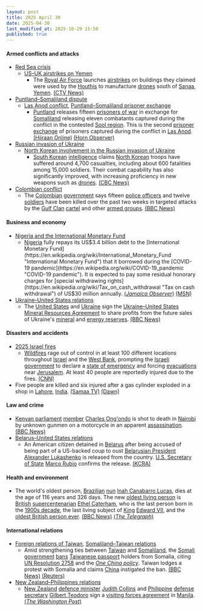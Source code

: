 ```yaml
---
layout: post
title: 2025 April 30
date: 2025-04-30
last_modified_at: 2025-10-29 15:50
published: true
---
```



#### Armed conflicts and attacks

* [Red Sea crisis](https://en.wikipedia.org/wiki/Red_Sea_crisis "Red Sea crisis")
  * [US–UK airstrikes on Yemen](https://en.wikipedia.org/wiki/US%E2%80%93UK_airstrikes_on_Yemen "US–UK airstrikes on Yemen")
    * The [Royal Air Force](https://en.wikipedia.org/wiki/Royal_Air_Force "Royal Air Force") launches [airstrikes](https://en.wikipedia.org/wiki/Airstrike "Airstrike") on buildings they claimed were used by the [Houthis](https://en.wikipedia.org/wiki/Houthis "Houthis") to manufacture [drones](https://en.wikipedia.org/wiki/Unmanned_aerial_vehicle "Unmanned aerial vehicle") south of [Sanaa](https://en.wikipedia.org/wiki/Sanaa "Sanaa"), [Yemen](https://en.wikipedia.org/wiki/Yemen "Yemen"). [(CTV News)](https://www.ctvnews.ca/world/article/uk-military-launches-airstrikes-with-us-targeting-yemens-houthi-rebels/)
* [Puntland–Somaliland dispute](https://en.wikipedia.org/wiki/Puntland%E2%80%93Somaliland_dispute "Puntland–Somaliland dispute")
  * [Las Anod conflict](https://en.wikipedia.org/wiki/Las_Anod_conflict_%282023%E2%80%93present%29 "Las Anod conflict (2023–present)"), [Puntland–Somaliland prisoner exchange](https://en.wikipedia.org/wiki/List_of_Puntland%E2%80%93Somaliland_prisoner_exchanges "List of Puntland–Somaliland prisoner exchanges")
    * [Puntland](https://en.wikipedia.org/wiki/Puntland "Puntland") releases fifteen [prisoners of war](https://en.wikipedia.org/wiki/Prisoners_of_war "Prisoners of war") in exchange for [Somaliland](https://en.wikipedia.org/wiki/Somaliland "Somaliland") releasing eleven combatants captured during the conflict in the contested [Sool region](https://en.wikipedia.org/wiki/Sool_region "Sool region"). This is the second [prisoner exchange](https://en.wikipedia.org/wiki/Prisoner_exchange "Prisoner exchange") of prisoners captured during the conflict in [Las Anod](https://en.wikipedia.org/wiki/Las_Anod "Las Anod"). [(Hiiraan Online)](https://www.hiiraan.com/news4/2025/Apr/201344/puntland_and_somaliland_exchange_prisoners_captured_during_las_anod_conflict.aspx) [(Horn Observer)](https://hornobserver.com/articles/3308/Puntland-and-Somaliland-Set-to-Exchange-Prisoners-in-Landmark-Agreement)
* [Russian invasion of Ukraine](https://en.wikipedia.org/wiki/Russian_invasion_of_Ukraine "Russian invasion of Ukraine")
  * [North Korean involvement in the Russian invasion of Ukraine](https://en.wikipedia.org/wiki/North_Korean_involvement_in_the_Russian_invasion_of_Ukraine "North Korean involvement in the Russian invasion of Ukraine")
    * [South Korean](https://en.wikipedia.org/wiki/South_Korea "South Korea") [intelligence](https://en.wikipedia.org/wiki/National_Intelligence_Service_%28South_Korea%29 "National Intelligence Service (South Korea)") claims [North Korean](https://en.wikipedia.org/wiki/North_Korea "North Korea") troops have suffered around 4,700 casualties, including about 600 fatalities among 15,000 soldiers. Their combat capability has also significantly improved, with increasing proficiency in new weapons such as [drones](https://en.wikipedia.org/wiki/Unmanned_aerial_vehicle "Unmanned aerial vehicle"). [(CBC News)](https://www.cbc.ca/news/world/north-korean-soldiers-ukraine-1.7522405)
* [Colombian conflict](https://en.wikipedia.org/wiki/Colombian_conflict "Colombian conflict")
  * The [Colombian](https://en.wikipedia.org/wiki/Colombia "Colombia") [government](https://en.wikipedia.org/wiki/Government_of_Colombia "Government of Colombia") says fifteen [police officers](https://en.wikipedia.org/wiki/National_Police_of_Colombia "National Police of Colombia") and twelve [soldiers](https://en.wikipedia.org/wiki/Military_Forces_of_Colombia "Military Forces of Colombia") have been killed over the past two weeks in targeted attacks by the [Gulf Clan](https://en.wikipedia.org/wiki/Gulf_Clan "Gulf Clan") [cartel](https://en.wikipedia.org/wiki/Drug_cartel "Drug cartel") and other [armed groups](https://en.wikipedia.org/wiki/Organised_crime_in_Colombia "Organised crime in Colombia"). [(BBC News)](https://www.bbc.com/news/articles/czx1e0x762lo)

#### Business and economy

* [Nigeria and the International Monetary Fund](https://en.wikipedia.org/wiki/Nigeria_and_the_International_Monetary_Fund "Nigeria and the International Monetary Fund")
  * [Nigeria](https://en.wikipedia.org/wiki/Nigeria "Nigeria") fully repays its US$3.4 billion debt to the [International Monetary Fund](https://en.wikipedia.org/wiki/International_Monetary_Fund "International Monetary Fund") that it borrowed during the [COVID-19 pandemic](https://en.wikipedia.org/wiki/COVID-19_pandemic "COVID-19 pandemic"). It is expected to pay some residual honorary charges for [special withdrawing rights](https://en.wikipedia.org/wiki/Tax_on_cash_withdrawal "Tax on cash withdrawal") of US$30 million annually. [(*Jamaica Observer*)](https://www.jamaicaobserver.com/2025/05/15/nigeria-repays-us3-4-billion-debt-support-imf/) [(MSN)](https://www.msn.com/en-xl/asia/pakistan/nigeria-clears-imf-debt-ahead-of-schedule-exits-debtor-list/ar-AA1EQDGs)
* [Ukraine–United States relations](https://en.wikipedia.org/wiki/Ukraine%E2%80%93United_States_relations "Ukraine–United States relations")
  * The [United States](https://en.wikipedia.org/wiki/United_States "United States") and [Ukraine](https://en.wikipedia.org/wiki/Ukraine "Ukraine") sign the [Ukraine–United States Mineral Resources Agreement](https://en.wikipedia.org/wiki/Ukraine%E2%80%93United_States_Mineral_Resources_Agreement "Ukraine–United States Mineral Resources Agreement") to share profits from the future sales of Ukraine's [mineral](https://en.wikipedia.org/wiki/Mineral_resource_classification "Mineral resource classification") and [energy reserves](https://en.wikipedia.org/wiki/World_energy_resources "World energy resources"). [(BBC News)](https://www.bbc.com/news/articles/c5ypw7pn9q3o)

#### Disasters and accidents

* [2025 Israel fires](https://en.wikipedia.org/wiki/2025_Israel_fires "2025 Israel fires")
  * [Wildfires](https://en.wikipedia.org/wiki/Wildfire "Wildfire") rage out of control in at least 100 different locations throughout [Israel](https://en.wikipedia.org/wiki/Israel "Israel") and the [West Bank](https://en.wikipedia.org/wiki/West_Bank "West Bank"), prompting the [Israeli government](https://en.wikipedia.org/wiki/Cabinet_of_Israel "Cabinet of Israel") to declare a [state of emergency](https://en.wikipedia.org/wiki/State_of_emergency "State of emergency") and forcing [evacuations](https://en.wikipedia.org/wiki/Emergency_evacuation "Emergency evacuation") near [Jerusalem](https://en.wikipedia.org/wiki/Jerusalem "Jerusalem"). At least 40 people are reportedly injured due to the fires. [(CNN)](https://edition.cnn.com/2025/04/30/middleeast/israel-wildfires-jerusalem-intl/index.html)
* Five people are killed and six injured after a gas cylinder exploded in a shop in [Lahore](https://en.wikipedia.org/wiki/Lahore "Lahore"), [India](https://en.wikipedia.org/wiki/India "India"). [(Samaa TV)](https://www.samaa.tv/2087332599-gas-cylinder-explosion-in-lahore-kills-four-including-two-children) [(Dawn)](https://www.dawn.com/news/1907696/five-killed-in-blast-at-lpg-decanting-point-in-lahore)

#### Law and crime

* [Kenyan parliament](https://en.wikipedia.org/wiki/Parliament_of_Kenya "Parliament of Kenya") [member](https://en.wikipedia.org/wiki/Member_of_Parliament_%28Kenya%29 "Member of Parliament (Kenya)") [Charles Ong'ondo](https://en.wikipedia.org/wiki/Charles_Were "Charles Were") is shot to death in [Nairobi](https://en.wikipedia.org/wiki/Nairobi "Nairobi") by unknown gunmen on a motorcycle in an apparent [assassination](https://en.wikipedia.org/wiki/Assassination "Assassination"). [(BBC News)](https://www.bbc.com/news/articles/creq4gz0grzo)
* [Belarus–United States relations](https://en.wikipedia.org/wiki/Belarus%E2%80%93United_States_relations "Belarus–United States relations")
  * An American citizen detained in [Belarus](https://en.wikipedia.org/wiki/Belarus "Belarus") after being accused of being part of a US-backed coup to oust [Belarusian President](https://en.wikipedia.org/wiki/President_of_Belarus "President of Belarus") [Alexander Lukashenko](https://en.wikipedia.org/wiki/Alexander_Lukashenko "Alexander Lukashenko") is released from the country. [U.S. Secretary of State](https://en.wikipedia.org/wiki/United_States_Secretary_of_State "United States Secretary of State") [Marco Rubio](https://en.wikipedia.org/wiki/Marco_Rubio "Marco Rubio") confirms the release. [(KCRA)](https://www.kcra.com/article/american-detainee-belarus-freed/64635602)

#### Health and environment

* The world's oldest person, [Brazilian](https://en.wikipedia.org/wiki/Brazil "Brazil") [nun](https://en.wikipedia.org/wiki/Nun "Nun") [Inah Canabarro Lucas](https://en.wikipedia.org/wiki/Inah_Canabarro_Lucas "Inah Canabarro Lucas"), dies at the age of 116 years and 326 days. The new [oldest living person](https://en.wikipedia.org/wiki/List_of_oldest_living_people "List of oldest living people") is [British](https://en.wikipedia.org/wiki/United_Kingdom "United Kingdom") [supercentenarian](https://en.wikipedia.org/wiki/Supercentenarian "Supercentenarian") [Ethel Caterham](https://en.wikipedia.org/wiki/Ethel_Caterham "Ethel Caterham"), who is the last person born in the [1900s decade](https://en.wikipedia.org/wiki/1900s "1900s"), the last living subject of [King](https://en.wikipedia.org/wiki/King_of_the_United_Kingdom "King of the United Kingdom") [Edward VII](https://en.wikipedia.org/wiki/Edward_VII "Edward VII"), and the [oldest British person ever](https://en.wikipedia.org/wiki/List_of_British_supercentenarians "List of British supercentenarians"). [(BBC News)](https://www.bbc.com/news/articles/cr4nv0g15xyo) [(*The Telegraph*)](https://www.telegraph.co.uk/news/2025/05/01/british-woman-115-named-worlds-oldest-person/)

#### International relations

* [Foreign relations of Taiwan](https://en.wikipedia.org/wiki/Foreign_relations_of_Taiwan "Foreign relations of Taiwan"), [Somaliland–Taiwan relations](https://en.wikipedia.org/wiki/Somaliland%E2%80%93Taiwan_relations "Somaliland–Taiwan relations")
  * Amid strengthening ties between [Taiwan](https://en.wikipedia.org/wiki/Taiwan "Taiwan") and [Somaliland](https://en.wikipedia.org/wiki/Somaliland "Somaliland"), the [Somali government](https://en.wikipedia.org/wiki/Federal_Government_of_Somalia "Federal Government of Somalia") [bans](https://en.wikipedia.org/wiki/Travel_ban "Travel ban") [Taiwanese passport](https://en.wikipedia.org/wiki/Passport_of_Taiwan "Passport of Taiwan") holders from Somalia, citing [UN Resolution 2758](https://en.wikipedia.org/wiki/United_Nations_General_Assembly_Resolution_2758 "United Nations General Assembly Resolution 2758") and the *[One China policy](https://en.wikipedia.org/wiki/One_China_policy "One China policy")*. Taiwan lodges a protest with Somalia and claims [China](https://en.wikipedia.org/wiki/China "China") instigated the ban. [(BBC News)](https://www.bbc.com/news/articles/cwyqr1wgz4eo) [(Reuters)](https://www.reuters.com/world/africa/taiwan-says-somalia-bans-entry-its-citizens-amid-somaliland-dispute-2025-04-30/)
* [New Zealand–Philippines relations](https://en.wikipedia.org/wiki/New_Zealand%E2%80%93Philippines_relations "New Zealand–Philippines relations")
  * [New Zealand](https://en.wikipedia.org/wiki/New_Zealand "New Zealand") [defence minister](https://en.wikipedia.org/wiki/Minister_of_Defence_%28New_Zealand%29 "Minister of Defence (New Zealand)") [Judith Collins](https://en.wikipedia.org/wiki/Judith_Collins "Judith Collins") and [Philippine](https://en.wikipedia.org/wiki/Philippine "Philippine") [defense secretary](https://en.wikipedia.org/wiki/Secretary_of_National_Defense_%28Philippines%29 "Secretary of National Defense (Philippines)") [Gilbert Teodoro](https://en.wikipedia.org/wiki/Gilbert_Teodoro "Gilbert Teodoro") sign a [visiting forces agreement](https://en.wikipedia.org/wiki/Visiting_forces_agreement "Visiting forces agreement") in [Manila](https://en.wikipedia.org/wiki/Manila "Manila"). [(*The Washington Post*)](https://www.washingtonpost.com/world/2025/04/30/new-zealand-philippines-status-of-visiting-forces-agreement/c9dae4ce-259a-11f0-ae6d-e4db528eba27_story.html)
